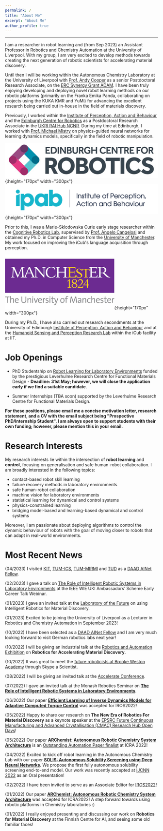 ```yaml
---
permalink: /
title: "About Me"
excerpt: "About Me"
author_profile: true
---
```


------
I am a researcher in robot learning and (from Sep 2023) an Assistant Professor in Robotics and Chemistry Automation at the University of Liverpool. With my group, I am very excited to develop methods towards creating the next generation of robotic scientists for accelerating material discovery. 

Until then I will be working within the Autonomous Chemistry Laboratory at the University of Liverpool with [Prof. Andy Cooper](https://www.liverpool.ac.uk/chemistry/staff/andrew-cooper/) as a senior Postdoctoral Research Associate, on the [ERC Synergy Grant ADAM](https://cordis.europa.eu/project/id/856405). I have been truly enjoying developing and deploying novel robot learning methods on our robotic platforms (primarily on the Franka Emika Panda, collaborating on projects using the KUKA KMR and YuMi) for advancing the excellent research being carried out in-house in the field of materials discovery. 

Previously, I worked within the [Institute of Perception, Action and Behaviour](http://web.inf.ed.ac.uk/ipab) and the [Edinburgh Centre for Robotics](https://www.edinburgh-robotics.org/) as a Postdoctoral Research Associate in the [UKRI RAI Hub NCNR](https://www.ncnr.org.uk/). During my time at Edinburgh, I worked with [Prof. Michael Mistry](https://homepages.inf.ed.ac.uk/mmistry/) on physics-guided neural networks for learning dynamics models, specifically in the field of robotic manipulation.  

![](/images/ecr.jpg){:height="170px" width="300px"} ![](/images/ipab.png){:height="170px" width="300px"}   

Prior to this, I was a Marie-Sklodowska Curie early stage researcher within the [Cognitive Robotics Lab](https://corolab.github.io/), supervised by [Prof. Angelo Cangelosi](https://www.research.manchester.ac.uk/portal/angelo.cangelosi.html) and obtained my Ph.D. in Computer Science from the [University of Manchester](https://www.manchester.ac.uk/). My work focused on improving the iCub's language acquisition through perception.  

![](/images/uom.jpeg){:height="170px" width="300px"}   

During my Ph.D., I have also carried out research secondments at the University of Edinburgh [Institute of Perception, Action and Behaviour](http://web.inf.ed.ac.uk/ipab) and at the [Humanoid Sensing and Perception Research Lab](https://www.iit.it/research/lines/humanoid-sensing-and-perception) within the iCub facility at IIT.

# Job Openings

* PhD Studentship on [Robot Learning for Laboratory Environments](https://www.findaphd.com/phds/project/robot-learning-for-laboratory-environments/?p155430) funded by the prestigious Leverhulme Research Centre for Functional Materials Design - __Deadline: 31st May; however, we will close the application early if we find a suitable candidate__.

* Summer Internships (TBA soon) supported by the Leverhulme Research Centre for Functional Materials Design.

__For these positions, please email me a concise motivation letter, research statement, and a CV with the email subject being "Prospective PhD/Internship Student". I am always open to support students with their own funding; however, please mention this in your email.__

# Research Interests

My research interests lie within the intersection of **robot learning** and **control**, focusing on generalisation and safe human-robot collaboration. I am broadly interested in the following topics: 

* contact-based robot skill learning
* failure recovery methods in laboratory environments
* safe human-robot collaboration 
* machine vision for laboratory environments
* statistical learning for dynamical and control systems
* physics-constrained learning
* bridging model-based and learning-based dynamical and control systems

Moreover, I am passionate about deploying algorithms to control the dynamic behaviour of robots with the goal of moving closer to robots that can adapt in real-world environments.

# Most Recent News

(04/2023) I visited [KIT](https://h2t.anthropomatik.kit.edu/), [TUM-ICS](https://www.ce.cit.tum.de/ics/home/), [TUM-MIRMI](https://www.mirmi.tum.de/en/mirmi/news/article/dr-gabriella-pizzuto-university-of-liverpool-talks-on-creating-intelligent-robot-chemistry-assistants-at-tum-mirmi/) and [TUD](https://www.ccps.tu-darmstadt.de/events_ccps/ccps_seminar/ccps_seminars_2023/07_gabriella_pizzuto.en.jsp) as a [DAAD AINet Fellow](https://www.daad.de/en/the-daad/postdocnet/fellows/fellows/).

(02/2023) I gave a talk on [The Role of Intelligent Robotic Systems in Laboratory Environments](https://www.ieee-ukandireland.org/watch-again-ieee-wie-uki-ambassadors-scheme-early-career-talk-8/) at the IEEE WIE UKI Ambassadors’ Scheme Early Career Talk Webinar.

(01/2023) I gave an invited talk at the [Laboratory of the Future](https://go.technologynetworks.com/lab_of_the_future_2023) on using Intelligent Robotics for Material Discovery.

(01/2023) Excited to be joining the University of Liverpool as a Lecturer in Robotics and Chemistry Automation in September 2023!

(10/2022) I have been selected as a [DAAD AINet Fellow](https://www.daad.de/en/the-daad/postdocnet/fellows/fellows/) and I am very much looking forward to visit German robotics labs next year!

(10/2022) I will be giving an industrial talk at the [Robotics and Automation Exhibition](https://www.roboticsandautomation.co.uk/conference) on __Robotics for Accelerating Material Discovery__.

(10/2022) It was great to meet the [future roboticists at Brooke Weston Academy](https://www.brookeweston.org/news/?pid=10&nid=1&storyid=927) through Skype a Scientist.

(08/2022) I will be giving an invited talk at the [Accelerate Conference](https://accelerateconf.utoronto.ca/program/).

(07/2022) I gave an invited talk at the Monash Robotics Seminar on [__The Role of Intelligent Robotic Systems in Laboratory Environments__](https://www.monash.edu/engineering/robotics/news-and-events/events/robotics-seminar-the-role-of-intelligent-robotic-systems-in-laboratory-environments).

(06/2022) Our paper [__Efficient Learning of Inverse Dynamics Models for Adaptive Computed Torque Control__](https://arxiv.org/pdf/2205.04796.pdf) was accepted for IROS2022! 

(05/2022) Happy to share our research on __The New Era of Robotics For Material Discovery__ as a keynote speaker at the [EPSRC Future Continuous Manufacturing and Advanced Crystallisation (CMAC) Research Hub Open Days](https://cmac.ac.uk/events-database/cmac-open-day-2022-hub-and-articular-showcase)! 

(05/2022) Our paper [__ARChemist: Autonomous Robotic Chemistry System Architecture__](https://arxiv.org/abs/2204.13571) is an [Outstanding Automation Paper finalist](https://www.icra2022.org/program/awards) at ICRA 2022!

(04/2022) Excited to kick off robot learning in the Autonomous Chemistry Lab with our paper [__SOLIS: Autonomous Solubility Screening using Deep Neural Networks__](https://arxiv.org/abs/2203.10970). We propose the first fully autonomous solubility screening end-to-end model. Our work was recently accepted at [IJCNN 2022](https://wcci2022.org/) as an Oral presentation!

(02/2022) I have been invited to serve as an Associate Editor for [IROS2022](https://iros2022.org/)! 

(01/2022) Our paper [__ARChemist: Autonomous Robotic Chemistry System Architecture__](https://arxiv.org/abs/2204.13571) was accepted for ICRA2022! A step forward towards using robotic platforms in Chemistry laboratories :) 

(01/2022) I really enjoyed presenting and discussing our work on __Robotics for Material Discovery__ at the Finnish Centre for AI, and seeing some old familiar faces!

